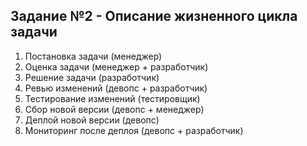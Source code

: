 ## Задание №2 - Описание жизненного цикла задачи

1. Постановка задачи (менеджер)
2. Оценка задачи (менеджер + разработчик)
3. Решение задачи (разработчик)
4. Ревью изменений (девопс + разработчик)
5. Тестирование изменений (тестировщик)
6. Сбор новой версии (девопс + менеджер)
7. Деплой новой версии (девопс)
8. Мониторинг после деплоя (девопс + разработчик)